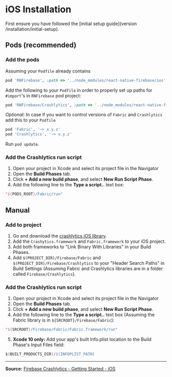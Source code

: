 # iOS Installation

First ensure you have followed the [initial setup guide](version /installation/initial-setup).

## Pods (recommended)

### Add the pods

Assuming your `Podfile` already contains

```ruby
pod 'RNFirebase', :path => '../node_modules/react-native-firebase/ios'
```

Add the following to your `Podfile` in order to properly set up paths for `#import`'s in `RNFirebase` pod project:

```ruby
pod 'RNFirebase/Crashlytics', :path => '../node_modules/react-native-firebase/ios'
```

_Optional_: In case if you want to control versions of `Fabric` and `Crashlytics` add this to your `Podfile`

```ruby
pod 'Fabric', '~> x.y.z'
pod 'Crashlytics', '~> x.y.z'

```

Run `pod update`.

### Add the Crashlytics run script

1. Open your project in Xcode and select its project file in the Navigator
2. Open the **Build Phases** tab.
3. Click **+ Add a new build phase**, and select **New Run Script Phase**.
4. Add the following line to the **Type a script..** text box:

```groovy
"${PODS_ROOT}/Fabric/run"
```

## Manual

### Add to project
1. Go and download the [crashlytics iOS library](https://fabric.io/kits/ios/crashlytics/manual-install).
2. Add the `Crashytics.framework` and `Fabric.framework` to your iOS project.
3. Add both frameworks to "Link Binary With Libraries" in your Build Phases.
4. Add `$(PROJECT_DIR)/Firebase/Fabric` and `$(PROJECT_DIR)/Firebase/Crashlytics` to your "Header Search Paths" in Build Settings (Assuming Fabric and Crashlytics libraries are in a folder called `Firebase/Crashlytics`).

### Add the Crashlytics run script

1. Open your project in Xcode and select its project file in the Navigator
2. Open the **Build Phases** tab.
3. Click **+ Add a new build phase**, and select **New Run Script Phase**.
4. Add the following line to the **Type a script..** text box (Assuming the Fabric library is in `${SRCROOT}/Firebase/Fabric`):

```groovy
"${SRCROOT}/Firebase/Fabric/Fabric.framework/run"
```

5. **Xcode 10 only:** Add your app's built Info.plist location to the Build Phase's Input Files field:

```groovy
$(BUILT_PRODUCTS_DIR)/$(INFOPLIST_PATH)
```


----

**Source:** [Firebase Crashlytics - Getting Started - iOS](https://firebase.google.com/docs/crashlytics/get-started#ios)
